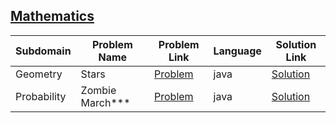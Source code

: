 ## [Mathematics](https://www.hackerrank.com/domains/mathematics)

|Subdomain|Problem Name|Problem Link|Language|Solution Link|
---|---|---|---|---
|Geometry|Stars|[Problem](https://www.hackerrank.com/challenges/stars/problem)|java|[Solution](Geometry/Stars.java)|
|Probability|Zombie March***|[Problem](https://www.hackerrank.com/challenges/zombie-march/problem)|java|[Solution](Probability/ZombieMarch***.java)|
